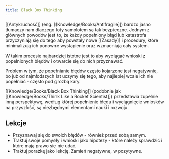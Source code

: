 ```yaml
---
title: Black Box Thinking
---
```


[[Antykruchość]] (eng. [[Knowledge/Books/Antifragile]]) bardzo jasno tłumaczy nam dlaczego loty samolotem są tak bezpieczne. Jednym z głównych powodów jest to, że każdy popełniony błąd lub katastrofa przyczyniają się do tego aby powstały nowe [[Zasady]] i procedury, które minimalizują ich ponowne wystąpienie oraz wzmacniają cały system.

W takim procesie najbardziej istotne jest to aby wyciągać wnioski z popełnionych błędów i otwarcie się do nich przyznawać. 

Problem w tym, że popełnianie błędów często kojarzone jest negatywnie, bo już od najmłodszych lat uczymy się tego, aby najlepiej wcale ich nie popełniać - często pod groźbą kary.

[[Knowledge/Books/Black Box Thinking]] (podobnie jak [[Knowledge/Books/Think Like a Rocket Scientist]]) przedstawia zupełnie inną perspektywę, według której popełnienie błędu i wyciągnięcie wniosków na przyszłość, są niezbędnymi elementami nauki i rozwoju. 

## Lekcje
- Przyznawaj się do swoich błędów - również przed sobą samym.
- Traktuj swoje pomysły i wnioski jako hipotezy - które należy sprawdzić i które mają prawo się nie udać.
- Traktuj porażkę jako lekcję. Zamień negatywne, w pozytywne.
